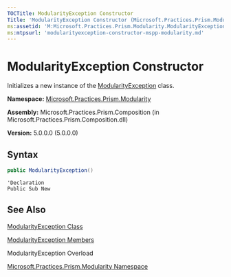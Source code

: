 ```yaml
---
TOCTitle: ModularityException Constructor
Title: 'ModularityException Constructor (Microsoft.Practices.Prism.Modularity)'
ms:assetid: 'M:Microsoft.Practices.Prism.Modularity.ModularityException.\#ctor'
ms:mtpsurl: 'modularityexception-constructor-mspp-modularity.md'
---
```


# ModularityException Constructor

Initializes a new instance of the [ModularityException](modularityexception-class-mspp-modularity.md) class.

**Namespace:** [Microsoft.Practices.Prism.Modularity](mspp-modularity-namespace.md)

**Assembly:** Microsoft.Practices.Prism.Composition (in Microsoft.Practices.Prism.Composition.dll)

**Version:** 5.0.0.0 (5.0.0.0)

## Syntax

```C#
public ModularityException()
```

```VB
'Declaration
Public Sub New
```

## See Also

[ModularityException Class](modularityexception-class-mspp-modularity.md)

[ModularityException Members](modularityexception-members-mspp-modularity.md)

ModularityException Overload

[Microsoft.Practices.Prism.Modularity Namespace](mspp-modularity-namespace.md)
